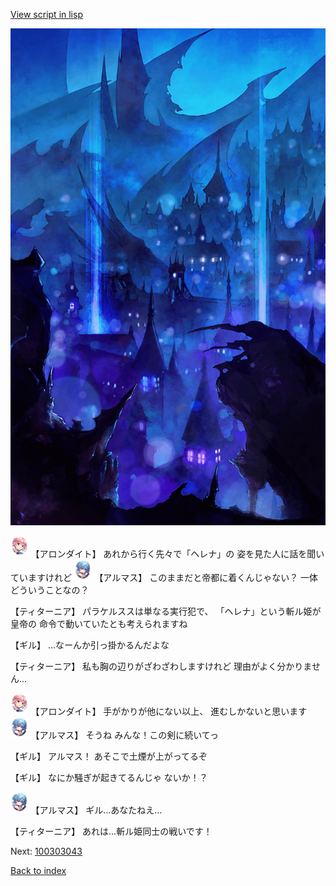 [View script in lisp](../scripts/100303041.txt)

![300_devil_night03.png](../images/backgrounds/300_devil_night03.png)

<img src="../images/units/3100711.png" alt="3100711.png" height="34"/>
【アロンダイト】
あれから行く先々で「ヘレナ」の
姿を見た人に話を聞いていますけれど

<img src="../images/units/3103811.png" alt="3103811.png" height="34"/>
【アルマス】
このままだと帝都に着くんじゃない？
一体どういうことなの？

【ティターニア】
パラケルススは単なる実行犯で、
「ヘレナ」という斬ル姫が皇帝の
命令で動いていたとも考えられますね

【ギル】
…なーんか引っ掛かるんだよな

【ティターニア】
私も胸の辺りがざわざわしますけれど
理由がよく分かりません…

<img src="../images/units/3100711.png" alt="3100711.png" height="34"/>
【アロンダイト】
手がかりが他にない以上、
進むしかないと思います

<img src="../images/units/3103811.png" alt="3103811.png" height="34"/>
【アルマス】
そうね
みんな！この剣に続いてっ

【ギル】
アルマス！
あそこで土煙が上がってるぞ

【ギル】
なにか騒ぎが起きてるんじゃ
ないか！？

<img src="../images/units/3103811.png" alt="3103811.png" height="34"/>
【アルマス】
ギル…あなたねえ…

【ティターニア】
あれは…斬ル姫同士の戦いです！

Next: [100303043](100303043.md)

[Back to index](index.md)
